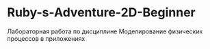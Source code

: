 # Ruby-s-Adventure-2D-Beginner
Лабораторная работа по дисциплине Моделирование физических процессов в приложениях
